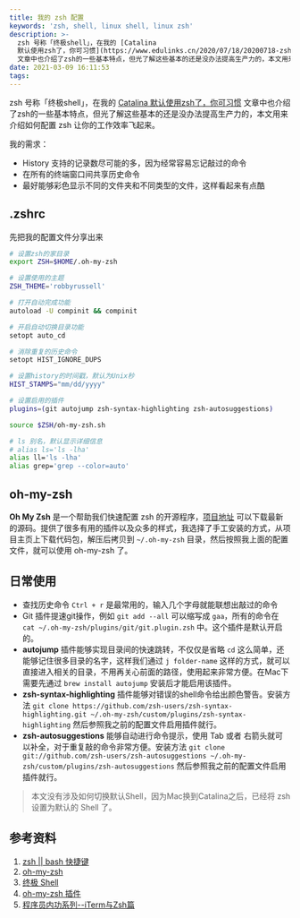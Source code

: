 ```yaml
---
title: 我的 zsh 配置
keywords: 'zsh, shell, linux shell, linux zsh'
description: >-
  zsh 号称「终极shell」，在我的 [Catalina
  默认使用zsh了，你可习惯](https://www.edulinks.cn/2020/07/18/20200718-zsh-and-bash/)
  文章中也介绍了zsh的一些基本特点，但光了解这些基本的还是没办法提高生产力的，本文用来介绍如何配置 zsh 让你的工作效率飞起来。
date: 2021-03-09 16:11:53
tags:
---
```



zsh 号称「终极shell」，在我的 [Catalina 默认使用zsh了，你可习惯](https://www.edulinks.cn/2020/07/18/20200718-zsh-and-bash/) 文章中也介绍了zsh的一些基本特点，但光了解这些基本的还是没办法提高生产力的，本文用来介绍如何配置 zsh 让你的工作效率飞起来。

我的需求：

* History 支持的记录数尽可能的多，因为经常容易忘记敲过的命令
* 在所有的终端窗口间共享历史命令
* 最好能够彩色显示不同的文件夹和不同类型的文件，这样看起来有点酷

## .zshrc

先把我的配置文件分享出来

```sh
# 设置zsh的家目录
export ZSH=$HOME/.oh-my-zsh

# 设置使用的主题
ZSH_THEME='robbyrussell'

# 打开自动完成功能
autoload -U compinit && compinit

# 开启自动切换目录功能
setopt auto_cd

# 消除重复的历史命令
setopt HIST_IGNORE_DUPS

# 设置history的时间戳，默认为Unix秒
HIST_STAMPS="mm/dd/yyyy"

# 设置启用的插件
plugins=(git autojump zsh-syntax-highlighting zsh-autosuggestions)

source $ZSH/oh-my-zsh.sh

# ls 别名，默认显示详细信息
# alias ls='ls -lha'
alias ll='ls -lha'
alias grep='grep --color=auto'
```

## oh-my-zsh

**Oh My Zsh** 是一个帮助我们快速配置 zsh 的开源程序，[项目地址](https://github.com/ohmyzsh/ohmyzsh) 可以下载最新的源码。提供了很多有用的插件以及众多的样式，我选择了手工安装的方式，从项目主页上下载代码包，解压后拷贝到 `~/.oh-my-zsh` 目录，然后按照我上面的配置文件，就可以使用 oh-my-zsh 了。

## 日常使用

* 查找历史命令 `Ctrl + r` 是最常用的，输入几个字母就能联想出敲过的命令
* Git 插件提速git操作，例如 `git add --all` 可以缩写成 `gaa`，所有的命令在 `cat ~/.oh-my-zsh/plugins/git/git.plugin.zsh` 中。这个插件是默认开启的。
* **autojump** 插件能够实现目录间的快速跳转，不仅仅是省略 `cd` 这么简单，还能够记住很多目录的名字，这样我们通过 `j folder-name` 这样的方式，就可以直接进入相关的目录，不用再关心前面的路径，使用起来非常方便。在Mac下需要先通过 `brew install autojump` 安装后才能启用该插件。
* **zsh-syntax-highlighting** 插件能够对错误的shell命令给出颜色警告。安装方法 `git clone https://github.com/zsh-users/zsh-syntax-highlighting.git ~/.oh-my-zsh/custom/plugins/zsh-syntax-highlighting` 然后参照我之前的配置文件启用插件就行。
* **zsh-autosuggestions** 能够自动进行命令提示，使用 Tab 或者 右箭头就可以补全，对于重复敲的命令非常方便。安装方法 `git clone git://github.com/zsh-users/zsh-autosuggestions ~/.oh-my-zsh/custom/plugins/zsh-autosuggestions` 然后参照我之前的配置文件启用插件就行。

> 本文没有涉及如何切换默认Shell，因为Mac换到Catalina之后，已经将 zsh 设置为默认的 Shell 了。

## 参考资料

1. [zsh || bash 快捷键](https://www.jianshu.com/p/eeee90f27bcc)
2. [oh-my-zsh](https://github.com/ohmyzsh/ohmyzsh)
3. [终极 Shell](http://macshuo.com/?p=676)
4. [oh-my-zsh 插件](https://hufangyun.com/2017/zsh-plugin/)
5. [程序员内功系列--iTerm与Zsh篇](https://xiaozhou.net/learn-the-command-line-iterm-and-zsh-2017-06-23.html)

